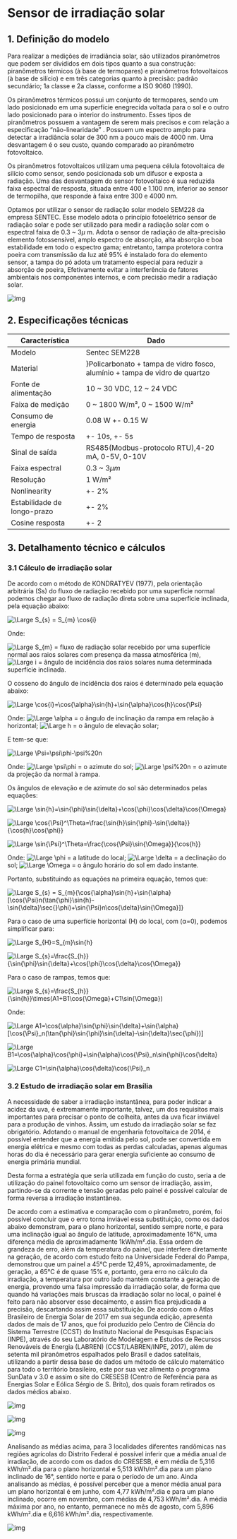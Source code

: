 # Sensor de irradiação solar

## 1. Definição do modelo

Para realizar a medições de irradiância solar, são utilizados piranômetros que podem ser divididos em dois tipos quanto a sua construção: piranômetros térmicos (à base de termopares) e piranômetros fotovoltaicos (à base de silício) e em três categorias quanto à precisão: padrão secundário; 1a classe e 2a classe, conforme a ISO 9060 (1990).

Os piranômetros térmicos possui um conjunto de termopares, sendo um lado posicionado em uma superfície enegrecida voltada para o sol e o outro lado posicionado para o interior do instrumento. Esses tipos de piranômetros possuem a vantagem de serem mais precisos e com relação a especificação “não-linearidade” . Possuem um espectro amplo para detectar a irradiância solar de 300 nm a pouco mais de 4000 nm. Uma desvantagem é o seu custo, quando comparado ao piranômetro fotovoltaico.

Os piranômetros fotovoltaicos utilizam uma pequena célula fotovoltaica de silício como sensor, sendo posicionada sob um difusor e exposta a radiação. Uma das desvantagem do sensor fotovoltaico é sua reduzida faixa espectral de resposta, situada entre 400 e 1.100 nm, inferior ao sensor de termopilha, que responde à faixa entre 300 e 4000 nm.

Optamos por utilizar o sensor de radiação solar modelo SEM228 da empresa SENTEC. Esse modelo adota o princípio fotoelétrico sensor de radiação solar e pode ser utilizado para medir a radiação solar com o espectral faixa de 0.3 ~ 3$\mu$ m. Adota o sensor de radiação de alta-precisão elemento fotossensível, amplo espectro de absorção, alta absorção e boa estabilidade em todo o espectro gama; entretanto, tampa protetora contra poeira com transmissão da luz até 95% é instalado fora do elemento sensor, a tampa do pó adota um tratamento especial para reduzir a absorção de poeira, Efetivamente evitar a interferência de fatores ambientais nos componentes internos, e com precisão medir a radiação solar.

![img](imgs/piranometro.png)

## 2. Especificações técnicas

|Característica|Dado|
|-|-|
|Modelo|Sentec SEM228|
|Material|}Policarbonato + tampa de vidro fosco, alumínio + tampa de vidro de quartzo|
|Fonte de alimentação|10 ~ 30 VDC, 12 ~ 24 VDC|
|Faixa de medição|0 ~ 1800 W/m², 0 ~ 1500 W/m²|
|Consumo de energia|0.08 W +- 0.15 W|
|Tempo de resposta|+- 10s, +- 5s|
|Sinal de saída|RS485(Modbus-protocolo RTU),4-20 mA, 0-5V, 0-10V|
|Faixa espectral| 0.3 ~ 3$\mu m$|
|Resolução|1 W/m²|
|Nonlinearity|+- 2%|
|Estabilidade de longo-prazo|+- 2%|
|Cosine resposta|+- 2|

## 3. Detalhamento técnico e cálculos

### 3.1 Cálculo de irradiação solar

De acordo com o método de KONDRATYEV (1977), pela orientação arbitrária (Ss) do fluxo de radiação recebido por uma superfície normal podemos chegar ao fluxo de radiação direta sobre uma superfície inclinada, pela equação abaixo:

![\Large S_{s} = S_{m} \cos{i}](https://latex.codecogs.com/svg.latex?\Large&space;S_{s}=S_{m}\cos{i})

Onde:

![\Large S_{m}](https://latex.codecogs.com/svg.latex?\Large&space;S_{m}) = fluxo de radiação solar recebido por uma superfície normal aos raios solares com presença da massa atmosférica (m), 
![\Large i](https://latex.codecogs.com/svg.latex?\Large&space;i) = ângulo de incidência dos raios solares numa determinada superfície inclinada. 

O cosseno do ângulo de incidência dos raios é determinado pela equação abaixo:

![\Large \cos{i}=\cos{\alpha}\sin{h}+\sin{\alpha}\cos{h}\cos{\Psi}](https://latex.codecogs.com/svg.latex?\Large&space;\cos{i}=\cos{\alpha}\sin{h}+\sin{\alpha}\cos{h}\cos{\Psi})

Onde: 
![\Large \alpha](https://latex.codecogs.com/svg.latex?\Large&space;\alpha) = o ângulo de inclinação da rampa em relação à horizontal; 
![\Large h](https://latex.codecogs.com/svg.latex?\Large&space;h) = o ângulo de elevação solar; 

E tem-se que:

![\Large \Psi=\psi\phi-\psi%20n](https://latex.codecogs.com/svg.latex?\Large&space;\Psi=\psi\phi-\psi%20n)

Onde:
![\Large \psi\phi](https://latex.codecogs.com/svg.latex?\Large&space;\psi\phi) = o azimute do sol;
![\Large \psi%20n](https://latex.codecogs.com/svg.latex?\Large&space;\psi%20n) = o azimute da projeção da normal à rampa.

Os ângulos de elevação e de azimute do sol são determinados pelas equações:

![\Large \sin{h}=\sin{\phi}\sin{\delta}+\cos{\phi}\cos{\delta}\cos{\Omega}](https://latex.codecogs.com/svg.latex?\Large&space;\sin{h}=\sin{\phi}\sin{\delta}+\cos{\phi}\cos{\delta}\cos{\Omega})

![\Large \cos{\Psi}^\Theta=\frac{\sin{h}\sin{\phi}-\sin{\delta}}{\cos{h}\cos{\phi}}](https://latex.codecogs.com/svg.latex?\Large&space;\cos{\Psi}^\Theta=\frac{\sin{h}\sin{\phi}-\sin{\delta}}{\cos{h}\cos{\phi}})

![\Large \sin{\Psi}^\Theta=\frac{\cos{\Psi}\sin{\Omega}}{\cos{h}}](https://latex.codecogs.com/svg.latex?\Large&space;\sin{\Psi}^\Theta=\frac{\cos{\Psi}\sin{\Omega}}{\cos{h}})

Onde:
![\Large \phi](https://latex.codecogs.com/svg.latex?\Large&space;\phi) = a latitude do local; 
![\Large \delta](https://latex.codecogs.com/svg.latex?\Large&space;\delta) = a declinação do sol;
![\Large \Omega](https://latex.codecogs.com/svg.latex?\Large&space;\Omega) = o ângulo horário do sol em dado instante.

Portanto, substituindo as equações na primeira equação, temos que:

![\Large S_{s} = S_{m}{\cos{\alpha}\sin{h}+\sin{\alpha}[\cos{\Psi}n(\tan{\phi}\sin{h}-\sin{\delta}\sec{}\phi)+\sin{\Psi}n\cos{\delta}\sin{\Omega}]}](https://latex.codecogs.com/svg.latex?\Large&space;S_{s}=S_{m}[\cos{\alpha}\sin{h}+\sin{\alpha}[\cos{\Psi}n(\tan{\phi}\sin{h}-\sin{\delta}\sec{}\phi)+\sin{\Psi}n\cos{\delta}\sin{\Omega}]])

Para o caso de uma superfície horizontal (H) do local, com (α=0), podemos simplificar para:

![\Large S_{H}=S_{m}\sin{h}](https://latex.codecogs.com/svg.latex?\Large&space;S_{H}=S_{m}\sin{h})

![\Large S_{s}=\frac{S_{h}}{\sin{\phi}\sin{\delta}+\cos{\phi}\cos{\delta}\cos{\Omega}}](https://latex.codecogs.com/svg.latex?\Large&space;S_{s}=\frac{S_{h}}{\sin{\phi}\sin{\delta}+\cos{\phi}\cos{\delta}\cos{\Omega}})

Para o caso de rampas, temos que:

![\Large S_{s}=\frac{S_{h}}{\sin{h}}\times(A1+B1\cos{\Omega}+C1\sin{\Omega})](https://latex.codecogs.com/svg.latex?\Large&space;S_{s}=\frac{S_{h}}{\sin{h}}\times(A1+B1\cos{\Omega}+C1\sin{\Omega}))


Onde:

![\Large A1=\cos{\alpha}\sin{\phi}\sin{\delta}+\sin{\alpha}[\cos{\Psi}_n(\tan{\phi}\sin{\phi}\sin{\delta}-\sin{\delta}\sec{\phi})]](https://latex.codecogs.com/svg.latex?\Large&space;A1=\cos{\alpha}\sin{\phi}\sin{\delta}+\sin{\alpha}[\cos{\Psi}_n(\tan{\phi}\sin{\phi}\sin{\delta}-\sin{\delta}\sec{\phi})])

![\Large B1=\cos{\alpha}\cos{\phi}+\sin{\alpha}\cos{\Psi}_n\sin{\phi}\cos{\delta}](https://latex.codecogs.com/svg.latex?\Large&space;B1=\cos{\alpha}\cos{\phi}+\sin{\alpha}\cos{\Psi}_n\sin{\phi}\cos{\delta})

![\Large C1=\sin{\alpha}\cos{\delta}\cos{\Psi}_n](https://latex.codecogs.com/svg.latex?\Large&space;C1=\sin{\alpha}\cos{\delta}\cos{\Psi}_n)

### 3.2 Estudo de irradiação solar em Brasília

A necessidade de saber a irradiação instantânea, para poder indicar a acidez da uva, é extremamente importante, talvez, um dos requisitos mais importantes para precisar o ponto de colheita, antes da uva ficar inviável para a produção de vinhos.
Assim, um estudo da irradiação solar se faz obrigatório. Adotando o manual de engenharia fotovoltaica de 2014, é possível entender que a energia emitida pelo sol, pode ser convertida em energia elétrica e mesmo com todas as perdas calculadas, apenas algumas horas do dia é necessário para gerar energia suficiente ao consumo de energia primária mundial. 

Desta forma a estratégia que seria utilizada em função do custo, seria a de utilização do painel fotovoltaico como um sensor de irradiação, assim, partindo-se da corrente e tensão geradas pelo painel é possível calcular de forma reversa a irradiação instantânea.

De acordo com a estimativa e comparação com o piranômetro, porém, foi possível concluir que o erro torna inviável essa substituição, como os dados abaixo demonstram, para o plano horizontal, sentido sempre norte, e para uma inclinação igual ao ângulo de latitude, aproximadamente 16°N, uma diferença média de aproximadamente 1kWh/m².dia. Essa ordem de grandeza de erro, além da temperatura do painel, que interfere diretamente na geração, de acordo com estudo feito na Universidade Federal do Pampa, demonstrou que um painel a 45°C perde 12,49%, aproximadamente, de geração, a 65°C é de quase 15% e, portanto, gera erro no cálculo da irradiação, a temperatura por outro lado mantém constante a geração de energia, provendo uma falsa impressão da irradiação solar, de forma que quando há variações mais bruscas da irradiação solar no local, o painel é feito para não absorver esse decaimento, e assim fica prejudicada a precisão, descartando assim essa substituição. 
De acordo com o Atlas Brasileiro de Energia Solar de 2017 em sua segunda edição, apresenta dados de mais de 17 anos, que foi produzido pelo Centro de Ciência do Sistema Terrestre (CCST) do Instituto Nacional de Pesquisas Espaciais (INPE), através do seu Laboratório de Modelagem e Estudos de Recursos Renováveis de Energia (LABREN) (CCST/LABREN/INPE, 2017), além de setenta mil piranômetros espalhados pelo Brasil e dados satelitais, utilizando a partir dessa base de dados um método de cálculo matemático para todo o território brasileiro, este por sua vez alimenta o programa SunData v 3.0 e assim o site do CRESESB (Centro de Referência para as Energias Solar e Eólica Sérgio de S. Brito), dos quais foram retirados os dados médios abaixo.

![img](imgs/cresesb1.png)

![img](imgs/cresesb2.png)

![img](imgs/cresesb3.png)

Analisando as médias acima, para 3 localidades diferentes randômicas nas regiões agrícolas do Distrito Federal é possível inferir que a média anual de irradiação, de acordo com os dados do CRESESB, é em média de 5,316 kWh/m².dia para o plano horizontal e 5,513 kWh/m².dia para um plano inclinado de 16°, sentido norte e para o período de um ano. Ainda analisando as médias, é possível perceber que a menor média anual para um plano horizontal é em junho, com 4,77 kWh/m².dia e para um plano inclinado, ocorre em novembro, com médias de 4,753 kWh/m².dia. A média máxima por ano, no entanto, permanece no mês de agosto, com 5,896 kWh/m².dia e 6,616 kWh/m².dia, respectivamente.

![img](imgs/cresesb4.png)

